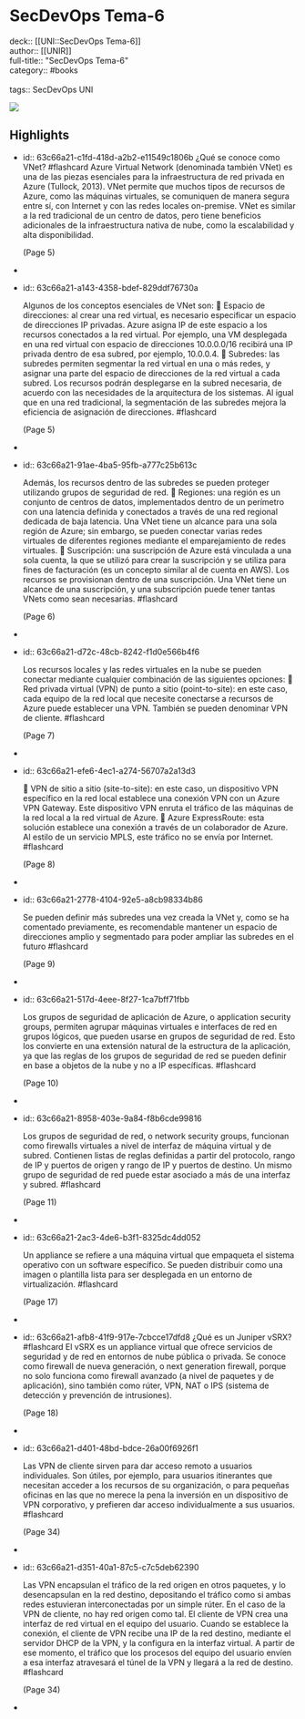 # SecDevOps Tema-6

deck:: [[UNI::SecDevOps Tema-6]]\
author:: [[UNIR]]\
full-title:: "SecDevOps Tema-6"\
category:: #books\
\
tags:: SecDevOps UNI  

![](https://readwise-assets.s3.amazonaws.com/media/uploaded_book_covers/profile_22942/d7095b61-4205-46b6-b02a-77b13111959c.jpg)
## Highlights
- id:: 63c66a21-c1fd-418d-a2b2-e11549c1806b
   ¿Qué se conoce como VNet? #flashcard 
    Azure Virtual Network (denominada también VNet) es una de las piezas esenciales para la infraestructura de red privada en Azure (Tullock, 2013). VNet permite que muchos tipos de recursos de Azure, como las máquinas virtuales, se comuniquen de manera segura entre sí, con Internet y con las redes locales on-premise. VNet es similar a la red tradicional de un centro de datos, pero tiene beneficios adicionales de la infraestructura nativa de nube, como la escalabilidad y alta disponibilidad.
  
     (Page 5)
-
- id:: 63c66a21-a143-4358-bdef-829ddf76730a
  
  Algunos de los conceptos esenciales de VNet son:  Espacio de direcciones: al crear una red virtual, es necesario especificar un espacio de direcciones IP privadas. Azure asigna IP de este espacio a los recursos conectados a la red virtual. Por ejemplo, una VM desplegada en una red virtual con espacio de direcciones 10.0.0.0/16 recibirá una IP privada dentro de esa subred, por ejemplo, 10.0.0.4.  Subredes: las subredes permiten segmentar la red virtual en una o más redes, y asignar una parte del espacio de direcciones de la red virtual a cada subred. Los recursos podrán desplegarse en la subred necesaria, de acuerdo con las necesidades de la arquitectura de los sistemas. Al igual que en una red tradicional, la segmentación de las subredes mejora la eficiencia de asignación de direcciones. #flashcard 
  
  
     (Page 5)
-
- id:: 63c66a21-91ae-4ba5-95fb-a777c25b613c
  
  Además, los recursos dentro de las subredes se pueden proteger utilizando grupos de seguridad de red.  Regiones: una región es un conjunto de centros de datos, implementados dentro de un perímetro con una latencia definida y conectados a través de una red regional dedicada de baja latencia. Una VNet tiene un alcance para una sola región de Azure; sin embargo, se pueden conectar varias redes virtuales de diferentes regiones mediante el emparejamiento de redes virtuales.  Suscripción: una suscripción de Azure está vinculada a una sola cuenta, la que se utilizó para crear la suscripción y se utiliza para fines de facturación (es un concepto similar al de cuenta en AWS). Los recursos se provisionan dentro de una suscripción. Una VNet tiene un alcance de una suscripción, y una subscripción puede tener tantas VNets como sean necesarias. #flashcard 
  
  
     (Page 6)
-
- id:: 63c66a21-d72c-48cb-8242-f1d0e566b4f6
  
  Los recursos locales y las redes virtuales en la nube se pueden conectar mediante cualquier combinación de las siguientes opciones:  Red privada virtual (VPN) de punto a sitio (point-to-site): en este caso, cada equipo de la red local que necesite conectarse a recursos de Azure puede establecer una VPN. También se pueden denominar VPN de cliente. #flashcard 
  
  
     (Page 7)
-
- id:: 63c66a21-efe6-4ec1-a274-56707a2a13d3
  
   VPN de sitio a sitio (site-to-site): en este caso, un dispositivo VPN específico en la red local establece una conexión VPN con un Azure VPN Gateway. Este dispositivo VPN enruta el tráfico de las máquinas de la red local a la red virtual de Azure.  Azure ExpressRoute: esta solución establece una conexión a través de un colaborador de Azure. Al estilo de un servicio MPLS, este tráfico no se envía por Internet. #flashcard 
  
  
     (Page 8)
-
- id:: 63c66a21-2778-4104-92e5-a8cb98334b86
  
  Se pueden definir más subredes una vez creada la VNet y, como se ha comentado previamente, es recomendable mantener un espacio de direcciones amplio y segmentado para poder ampliar las subredes en el futuro #flashcard 
  
  
     (Page 9)
-
- id:: 63c66a21-517d-4eee-8f27-1ca7bff71fbb
  
  Los grupos de seguridad de aplicación de Azure, o application security groups, permiten agrupar máquinas virtuales e interfaces de red en grupos lógicos, que pueden usarse en grupos de seguridad de red. Esto los convierte en una extensión natural de la estructura de la aplicación, ya que las reglas de los grupos de seguridad de red se pueden definir en base a objetos de la nube y no a IP específicas. #flashcard 
  
  
     (Page 10)
-
- id:: 63c66a21-8958-403e-9a84-f8b6cde99816
  
  Los grupos de seguridad de red, o network security groups, funcionan como firewalls virtuales a nivel de interfaz de máquina virtual y de subred. Contienen listas de reglas definidas a partir del protocolo, rango de IP y puertos de origen y rango de IP y puertos de destino. Un mismo grupo de seguridad de red puede estar asociado a más de una interfaz y subred. #flashcard 
  
  
     (Page 11)
-
- id:: 63c66a21-2ac3-4de6-b3f1-8325dc4dd052
  
  Un appliance se refiere a una máquina virtual que empaqueta el sistema operativo con un software específico. Se pueden distribuir como una imagen o plantilla lista para ser desplegada en un entorno de virtualización. #flashcard 
  
  
     (Page 17)
-
- id:: 63c66a21-afb8-41f9-917e-7cbcce17dfd8
   ¿Qué es un Juniper vSRX? #flashcard 
    El vSRX es un appliance virtual que ofrece servicios de seguridad y de red en entornos de nube pública o privada. Se conoce como firewall de nueva generación, o next generation firewall, porque no solo funciona como firewall avanzado (a nivel de paquetes y de aplicación), sino también como rúter, VPN, NAT o IPS (sistema de detección y prevención de intrusiones).
  
     (Page 18)
-
- id:: 63c66a21-d401-48bd-bdce-26a00f6926f1
  
  Las VPN de cliente sirven para dar acceso remoto a usuarios individuales. Son útiles, por ejemplo, para usuarios itinerantes que necesitan acceder a los recursos de su organización, o para pequeñas oficinas en las que no merece la pena la inversión en un dispositivo de VPN corporativo, y prefieren dar acceso individualmente a sus usuarios. #flashcard 
  
  
     (Page 34)
-
- id:: 63c66a21-d351-40a1-87c5-c7c5deb62390
  
  Las VPN encapsulan el tráfico de la red origen en otros paquetes, y lo desencapsulan en la red destino, depositando el tráfico como si ambas redes estuvieran interconectadas por un simple rúter. En el caso de la VPN de cliente, no hay red origen como tal. El cliente de VPN crea una interfaz de red virtual en el equipo del usuario. Cuando se establece la conexión, el cliente de VPN recibe una IP de la red destino, mediante el servidor DHCP de la VPN, y la configura en la interfaz virtual. A partir de ese momento, el tráfico que los procesos del equipo del usuario envíen a esa interfaz atravesará el túnel de la VPN y llegará a la red de destino. #flashcard 
  
  
     (Page 34)
-